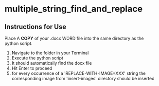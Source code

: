 # multiple_string_find_and_replace
## Instructions for Use

Place A **COPY** of your .docx WORD file into the same directory as the python script.

1. Navigate to the folder in your Terminal
2. Execute the python script
3. It should automatically find the docx file
4. Hit Enter to proceed
5. for every occurrence of a 'REPLACE-WITH-IMAGE=XXX' string the corresponding image from 'insert-images' directory should be inserted
